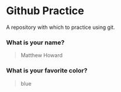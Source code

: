 # Github Practice

A repository with which to practice using git.

### What is your name?

> Matthew Howard


### What is your favorite color?

> blue
